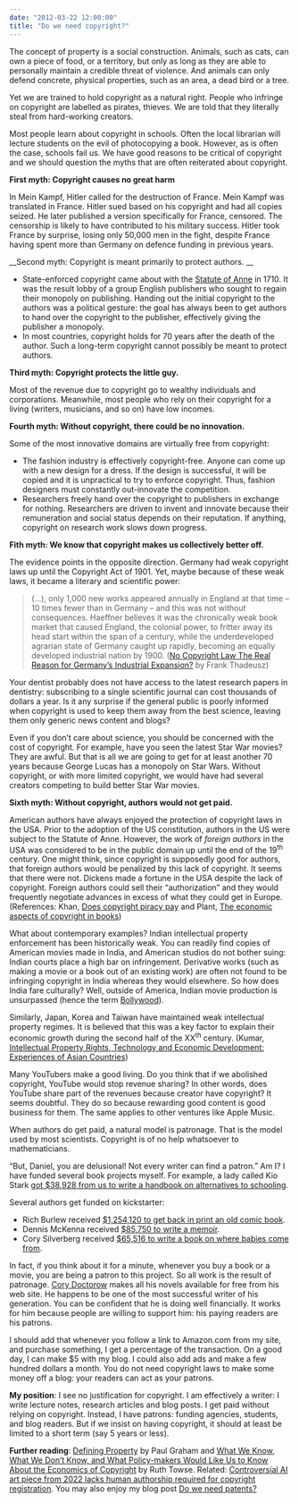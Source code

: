 ```yaml
---
date: "2012-03-22 12:00:00"
title: "Do we need copyright?"
---
```




The concept of property is a social construction. Animals, such as cats, can own a piece of food, or a territory, but only as long as they are able to personally maintain a credible threat of violence. And animals can only defend concrete, physical properties, such as an area, a dead bird or a tree.

Yet we are trained to hold copyright as a natural right. People who infringe on copyright are labelled as pirates, thieves. We are told that they literally steal from hard-working creators.

Most people learn about copyright in schools. Often the local librarian will lecture students on the evil of photocopying a book. However, as is often the case, schools fail us. We have good reasons to be critical of copyright and we should question the myths that are often reiterated about copyright.

__First myth: Copyright causes no great harm__

In Mein Kampf, Hitler called for the destruction of France. Mein Kampf was translated in France. Hitler sued based on his copyright and had all copies seized. He later published a version specifically for France, censored. The censorship is likely to have contributed to his military success. Hitler took France by surprise, losing only 50,000 men in the fight, despite France having spent more than Germany on defence funding in previous years.

__Second myth: Copyright is meant primarily to protect authors. __

- State-enforced copyright came about with the [Statute of Anne](https://en.wikipedia.org/wiki/Statute_of_Anne) in 1710. It was the result lobby of a group English publishers who sought to regain their monopoly on publishing. Handing out the initial copyright to the authors was a political gesture: the goal has always been to get authors to hand over the copyright to the publisher, effectively giving the publisher a monopoly.
- In most countries, copyright holds for 70 years after the death of the author. Such a long-term copyright cannot possibly be meant to protect authors.


__Third myth: Copyright protects the little guy.__

Most of the revenue due to copyright go to wealthy individuals and corporations. Meanwhile, most people who rely on their copyright for a living (writers, musicians, and so on) have low incomes.

__Fourth myth: Without copyright, there could be no innovation.__

Some of the most innovative domains are virtually free from copyright:

- The fashion industry is effectively copyright-free. Anyone can come up with a new design for a dress. If the design is successful, it will be copied and it is unpractical to try to enforce copyright. Thus, fashion designers must constantly out-innovate the competition.
- Researchers freely hand over the copyright to publishers in exchange for nothing. Researchers are driven to invent and innovate because their remuneration and social status depends on their reputation. If anything, copyright on research work slows down progress.


__Fith myth: We know that copyright makes us collectively better off.__

The evidence points in the opposite direction. Germany had weak copyright laws up until the Copyright Act of 1901. Yet, maybe because of these weak laws, it became a literary and scientific power:

> (&hellip;), only 1,000 new works appeared annually in England at that time – 10 times fewer than in Germany – and this was not without consequences. Haeffner believes it was the chronically weak book market that caused England, the colonial power, to fritter away its head start within the span of a century, while the underdeveloped agrarian state of Germany caught up rapidly, becoming an equally developed industrial nation by 1900. ([No Copyright Law The Real Reason for Germany&rsquo;s Industrial Expansion?](http://www.spiegel.de/international/zeitgeist/0,1518,710976,00.html) by Frank Thadeusz)


Your dentist probably does not have access to the latest research papers in dentistry: subscribing to a single scientific journal can cost thousands of dollars a year. Is it any surprise if the general public is poorly informed when copyright is used to keep them away from the best science, leaving them only generic news content and blogs?

Even if you don&rsquo;t care about science, you should be concerned with the cost of copyright. For example, have you seen the latest Star War movies? They are awful. But that is all we are going to get for at least another 70 years because George Lucas has a monopoly on Star Wars. Without copyright, or with more limited copyright, we would have had several creators competing to build better Star War movies.

__Sixth myth: Without copyright, authors would not get paid.__

American authors have always enjoyed the protection of copyright laws in the USA. Prior to the adoption of the US constitution, authors in the US were subject to the Statute of Anne. However, the work of <em>foreign authors</em> in the USA was considered to be in the public domain up until the end of the 19<sup>th</sup> century. One might think, since copyright is supposedly good for authors, that foreign authors would be penalized by this lack of copyright. It seems that there were not. Dickens made a fortune in the USA despite the lack of copyright. Foreign authors could sell their &ldquo;authorization&rdquo; and they would frequently negotiate advances in excess of what they could get in Europe. (References: Khan, [Does copyright piracy pay](http://www.nber.org/papers/w10271) and Plant, [The economic aspects of copyright in books](http://www.jstor.org/discover/10.2307/2548748?uid=3739464&amp;uid=2&amp;uid=3737720&amp;uid=4&amp;sid=21100680873821))

What about contemporary examples? Indian intellectual property enforcement has been historically weak. You can readily find copies of American movies made in India, and American studios do not bother suing: Indian courts place a high bar on infringement. Derivative works (such as making a movie or a book out of an existing work) are often not found to be infringing copyright in India whereas they would elsewhere. So how does India fare culturally? Well, outside of America, Indian movie production is unsurpassed (hence the term [Bollywood](https://en.wikipedia.org/wiki/Bollywood)).

Similarly, Japan, Korea and Taiwan have maintained weak intellectual property regimes. It is believed that this was a key factor to explain their economic growth during the second half of the XX<sup>th</sup> century. (Kumar, [Intellectual Property Rights, Technology and Economic Development: Experiences of Asian Countries](http://www.iprcommission.org/papers/pdfs/study_papers/sp1b_kumar_study.pdf))

Many YouTubers make a good living. Do you think that if we abolished copyright, YouTube would stop revenue sharing? In other words, does YouTube share part of the revenues because creator have copyright? It seems doubtful. They do so because rewarding good content is good business for them. The same applies to other ventures like Apple Music.

When authors do get paid, a natural model is patronage. That is the model used by most scientists. Copyright is of no help whatsoever to mathematicians.

&ldquo;But, Daniel, you are delusional! Not every writer can find a patron.&rdquo; Am I? I have funded several book projects myself. For example, a lady called Kio Stark [got $38,928 from us to write a handbook on alternatives to schooling](http://www.kickstarter.com/projects/1528125592/dont-go-back-to-school-a-handbook-for-learning-any?ref=users).

Several authors get funded on kickstarter:

- Rich Burlew received [$1,254,120 to get back in print an old comic book](http://www.kickstarter.com/projects/599092525/the-order-of-the-stick-reprint-drive).
- Dennis McKenna received [$85,750 to write a memoir](http://www.kickstarter.com/projects/1862402066/the-brotherhood-of-the-screaming-abyss).
- Cory Silverberg received [$65,516 to write a book on where babies come from](http://www.kickstarter.com/projects/1809291619/what-makes-a-baby).


In fact, if you think about it for a minute, whenever you buy a book or a movie, you are being a patron to this project. So all work is the result of patronage. [Cory Doctorow](https://craphound.com) makes all his novels available for free from his web site. He happens to be one of the most successful writer of his generation. You can be confident that he is doing well financially. It works for him because people are willing to support him: his paying readers are his patrons.

I should add that whenever you follow a link to Amazon.com from my site, and purchase something, I get a percentage of the transaction. On a good day, I can make $5 with my blog. I could also add ads and make a few hundred dollars a month. You do not need copyright laws to make some money off a blog: your readers can act as your patrons.

__My position__: I see no justification for copyright. I am effectively a writer: I write lecture notes, research articles and blog posts. I get paid without relying on copyright. Instead, I have patrons: funding agencies, students, and blog readers. But if we insist on having copyright, it should at least be limited to a short term (say 5 years or less).

__Further reading__: [Defining Property](http://www.paulgraham.com/property.html) by Paul Graham and [What We Know, What We Don&rsquo;t Know, and What Policy-makers Would Like Us to Know About the Economics of Copyright](http://papers.ssrn.com/sol3/papers.cfm?abstract_id=2024588) by Ruth Towse. Related: [Controversial AI art piece from 2022 lacks human authorship required for copyright registration](https://arstechnica.com/information-technology/2023/09/us-rejects-ai-copyright-for-famous-state-fair-winning-midjourney-art/). You may also enjoy my blog post [Do we need patents?](/lemire/blog/archives/2012/01/06/do-we-need-patents/)

